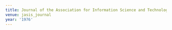 ```yaml
---
title: Journal of the Association for Information Science and Technology (1976)
venue: jasis_journal
year: '1976'
---
```

